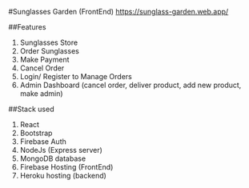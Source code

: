 #Sunglasses Garden (FrontEnd)
https://sunglass-garden.web.app/

##Features
1. Sunglasses Store
2. Order Sunglasses
3. Make Payment
4. Cancel Order
5. Login/ Register to Manage Orders
6. Admin Dashboard (cancel order, deliver product, add new product, make admin)

##Stack used
1. React
2. Bootstrap
3. Firebase Auth
4. NodeJs (Express server)
5. MongoDB database
6. Firebase Hosting (FrontEnd)
7. Heroku hosting (backend)